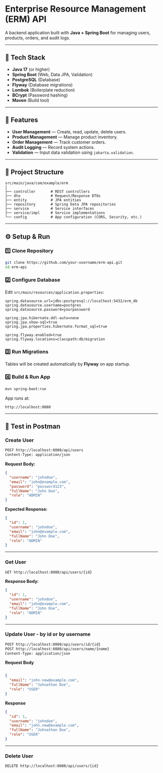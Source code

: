 # Enterprise Resource Management (ERM) API

A backend application built with **Java + Spring Boot** for managing users, products, orders, and audit logs.

---

## 📌 Tech Stack
- **Java 17** (or higher)
- **Spring Boot** (Web, Data JPA, Validation)
- **PostgreSQL** (Database)
- **Flyway** (Database migrations)
- **Lombok** (Boilerplate reduction)
- **BCrypt** (Password hashing)
- **Maven** (Build tool)

---

## 🚀 Features
- **User Management** — Create, read, update, delete users.
- **Product Management** — Manage product inventory.
- **Order Management** — Track customer orders.
- **Audit Logging** — Record system actions.
- **Validation** — Input data validation using `jakarta.validation`.

---

## 📂 Project Structure
```
src/main/java/com/example/erm
│
├── controller       # REST controllers  
├── dto              # Request/Response DTOs  
├── entity           # JPA entities  
├── repository       # Spring Data JPA repositories  
├── service          # Service interfaces  
├── service/impl     # Service implementations  
└── config           # App configuration (CORS, Security, etc.)  
```

---

## ⚙️ Setup & Run

### 1️⃣ Clone Repository
```bash
git clone https://github.com/your-username/erm-api.git
cd erm-api
```

### 2️⃣ Configure Database
Edit `src/main/resources/application.properties`:
```properties
spring.datasource.url=jdbc:postgresql://localhost:5432/erm_db
spring.datasource.username=postgres
spring.datasource.password=yourpassword

spring.jpa.hibernate.ddl-auto=none
spring.jpa.show-sql=true
spring.jpa.properties.hibernate.format_sql=true

spring.flyway.enabled=true
spring.flyway.locations=classpath:db/migration
```

### 3️⃣ Run Migrations
Tables will be created automatically by **Flyway** on app startup.

### 4️⃣ Build & Run App
```bash
mvn spring-boot:run
```

App runs at:
```
http://localhost:8080
```

---

## 🧪 Test in Postman

### Create User
```bash
POST http://localhost:8080/api/users
Content-Type: application/json
```

**Request Body:**
```json
{
  "username": "johndoe",
  "email": "john@example.com",
  "password": "password123",
  "fullName": "John Doe",
  "role": "ADMIN"
}
```

**Expected Response:**
```json
{
  "id": 1,
  "username": "johndoe",
  "email": "john@example.com",
  "fullName": "John Doe",
  "role": "ADMIN"
}
```

---

### Get User
```bash
GET http://localhost:8080/api/users/{id}
```
**Response Body:**
```json
{
  "id": 1,
  "username": "johndoe",
  "email": "john@example.com",
  "fullName": "John Doe",
  "role": "ADMIN"
}
```

---

### Update User - by id or by username
```bash
POST http://localhost:8080/api/users/id/{id}
POST http://localhost:8080/api/users/name/{name}
Content-Type: application/json
```

**Request Body**
```json

{
  "email": "john.new@example.com",
  "fullName": "Johnathan Doe",
  "role": "USER"
}
```

**Response** 
```json
{
  "id": 1,
  "username": "johndoe",
  "email": "john.new@example.com",
  "fullName": "Johnathan Doe",
  "role": "USER"
}
```
---
### Delete User
```bash
DELETE http://localhost:8080/api/users/{id} 
```
